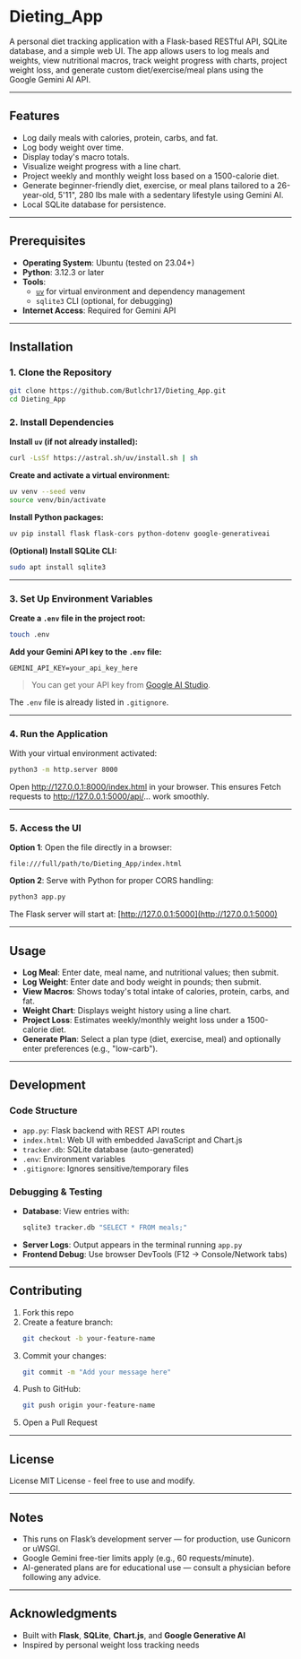 # Dieting_App

A personal diet tracking application with a Flask-based RESTful API, SQLite database, and a simple web UI. The app allows users to log meals and weights, view nutritional macros, track weight progress with charts, project weight loss, and generate custom diet/exercise/meal plans using the Google Gemini AI API.

---

## Features

- Log daily meals with calories, protein, carbs, and fat.
- Log body weight over time.
- Display today's macro totals.
- Visualize weight progress with a line chart.
- Project weekly and monthly weight loss based on a 1500-calorie diet.
- Generate beginner-friendly diet, exercise, or meal plans tailored to a 26-year-old, 5'11", 280 lbs male with a sedentary lifestyle using Gemini AI.
- Local SQLite database for persistence.

---

## Prerequisites

- **Operating System**: Ubuntu (tested on 23.04+)
- **Python**: 3.12.3 or later
- **Tools**:
  - [`uv`](https://github.com/astral-sh/uv) for virtual environment and dependency management
  - `sqlite3` CLI (optional, for debugging)
- **Internet Access**: Required for Gemini API

---

## Installation

### 1. Clone the Repository

```bash
git clone https://github.com/Butlchr17/Dieting_App.git
cd Dieting_App
```

### 2. Install Dependencies

**Install `uv` (if not already installed):**

```bash
curl -LsSf https://astral.sh/uv/install.sh | sh
```

**Create and activate a virtual environment:**

```bash
uv venv --seed venv
source venv/bin/activate
```

**Install Python packages:**

```bash
uv pip install flask flask-cors python-dotenv google-generativeai
```

**(Optional) Install SQLite CLI:**

```bash
sudo apt install sqlite3
```

---

### 3. Set Up Environment Variables

**Create a `.env` file in the project root:**

```bash
touch .env
```

**Add your Gemini API key to the `.env` file:**

```
GEMINI_API_KEY=your_api_key_here
```

> You can get your API key from [Google AI Studio](https://aistudio.google.com/app/apikey).

The `.env` file is already listed in `.gitignore`.

---

### 4. Run the Application

With your virtual environment activated:

```bash
python3 -m http.server 8000
```

Open http://127.0.0.1:8000/index.html in your browser. This ensures Fetch requests to http://127.0.0.1:5000/api/... work smoothly.

---

### 5. Access the UI

**Option 1**: Open the file directly in a browser:

```
file:///full/path/to/Dieting_App/index.html
```

**Option 2**: Serve with Python for proper CORS handling:

```bash
python3 app.py
```

The Flask server will start at: [http://127.0.0.1:5000](http://127.0.0.1:5000)

---

## Usage

- **Log Meal**: Enter date, meal name, and nutritional values; then submit.
- **Log Weight**: Enter date and body weight in pounds; then submit.
- **View Macros**: Shows today's total intake of calories, protein, carbs, and fat.
- **Weight Chart**: Displays weight history using a line chart.
- **Project Loss**: Estimates weekly/monthly weight loss under a 1500-calorie diet.
- **Generate Plan**: Select a plan type (diet, exercise, meal) and optionally enter preferences (e.g., "low-carb").

---

## Development

### Code Structure

- `app.py`: Flask backend with REST API routes
- `index.html`: Web UI with embedded JavaScript and Chart.js
- `tracker.db`: SQLite database (auto-generated)
- `.env`: Environment variables
- `.gitignore`: Ignores sensitive/temporary files

### Debugging & Testing

- **Database**: View entries with:
  ```bash
  sqlite3 tracker.db "SELECT * FROM meals;"
  ```
- **Server Logs**: Output appears in the terminal running `app.py`
- **Frontend Debug**: Use browser DevTools (F12 → Console/Network tabs)

---

## Contributing

1. Fork this repo
2. Create a feature branch:  
   ```bash
   git checkout -b your-feature-name
   ```
3. Commit your changes:  
   ```bash
   git commit -m "Add your message here"
   ```
4. Push to GitHub:  
   ```bash
   git push origin your-feature-name
   ```
5. Open a Pull Request

---

## License

License MIT License - feel free to use and modify.

---

## Notes

- This runs on Flask’s development server — for production, use Gunicorn or uWSGI.
- Google Gemini free-tier limits apply (e.g., 60 requests/minute).
- AI-generated plans are for educational use — consult a physician before following any advice.

---

## Acknowledgments

- Built with **Flask**, **SQLite**, **Chart.js**, and **Google Generative AI**
- Inspired by personal weight loss tracking needs
